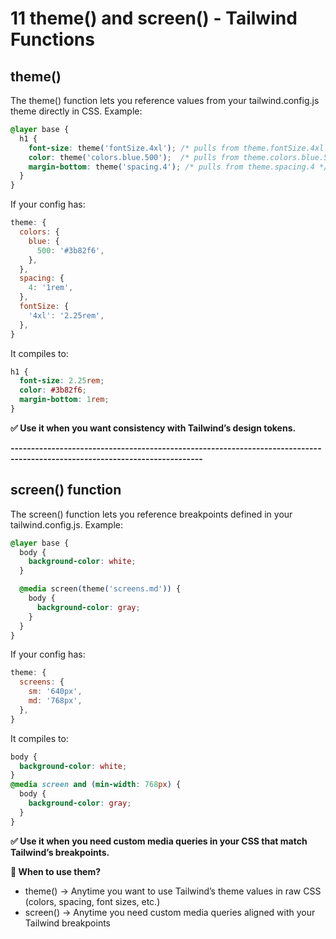 # 11 theme() and screen() - Tailwind Functions
## theme()
The theme() function lets you reference values from your tailwind.config.js theme directly in CSS.
Example:
```css
@layer base {
  h1 {
    font-size: theme('fontSize.4xl'); /* pulls from theme.fontSize.4xl */
    color: theme('colors.blue.500');  /* pulls from theme.colors.blue.500 */
    margin-bottom: theme('spacing.4'); /* pulls from theme.spacing.4 */
  }
}
```
If your config has:
```javascript
theme: {
  colors: {
    blue: {
      500: '#3b82f6',
    },
  },
  spacing: {
    4: '1rem',
  },
  fontSize: {
    '4xl': '2.25rem',
  },
}
```
It compiles to:
```css
h1 {
  font-size: 2.25rem;
  color: #3b82f6;
  margin-bottom: 1rem;
}
```
**✅ Use it when you want consistency with Tailwind’s design tokens.**

**---------------------------------------------------------------------------------------------------------------------------**

## screen() function
The screen() function lets you reference breakpoints defined in your tailwind.config.js.
Example:
```css
@layer base {
  body {
    background-color: white;
  }

  @media screen(theme('screens.md')) {
    body {
      background-color: gray;
    }
  }
}
```
If your config has:
```javascript
theme: {
  screens: {
    sm: '640px',
    md: '768px',
  },
}
```
It compiles to:
```css
body {
  background-color: white;
}
@media screen and (min-width: 768px) {
  body {
    background-color: gray;
  }
}
```
**✅ Use it when you need custom media queries in your CSS that match Tailwind’s breakpoints.**

**🔹 When to use them?**
- theme() → Anytime you want to use Tailwind’s theme values in raw CSS (colors, spacing, font sizes, etc.)
- screen() → Anytime you need custom media queries aligned with your Tailwind breakpoints